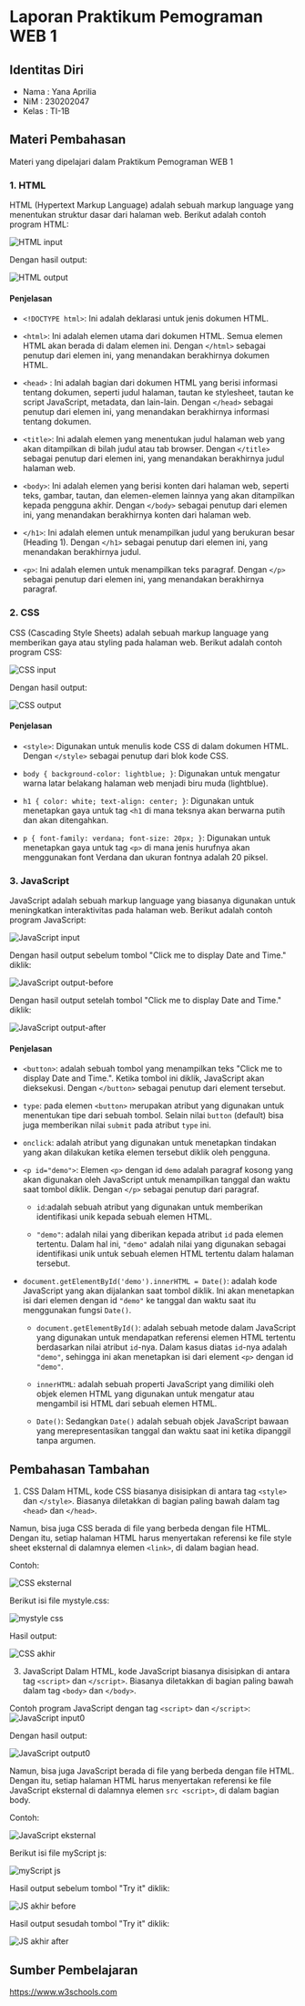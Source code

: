 # Laporan Praktikum Pemograman WEB 1

## Identitas Diri
* Nama : Yana Aprilia
* NiM : 230202047
* Kelas : TI-1B

## Materi Pembahasan
Materi yang dipelajari dalam Praktikum Pemograman WEB 1

### 1. HTML 
HTML (Hypertext Markup Language) adalah sebuah markup language yang menentukan struktur dasar dari halaman web.
Berikut adalah contoh program HTML:

![HTML input](https://github.com/AnayAilirpa/Yana-Aprilia/assets/165096298/5f1202cd-d868-4d09-a940-b6e42dd3b249)

Dengan hasil output:

![HTML output](https://github.com/AnayAilirpa/Yana-Aprilia/assets/165096298/8e5f381d-56e4-4198-8e24-9bf5e10863c4)

#### Penjelasan 
* `<!DOCTYPE html>`: Ini adalah deklarasi untuk jenis dokumen HTML.

* `<html>`: Ini adalah elemen utama dari dokumen HTML. Semua elemen HTML akan berada di dalam elemen ini. Dengan `</html>` sebagai penutup dari elemen ini, yang menandakan berakhirnya dokumen HTML.

* `<head>` : Ini adalah bagian dari dokumen HTML yang berisi informasi tentang dokumen, seperti judul halaman, tautan ke stylesheet, tautan ke script JavaScript, metadata, dan lain-lain. Dengan `</head>` sebagai penutup dari elemen ini, yang menandakan berakhirnya informasi tentang dokumen.

* `<title>`: Ini adalah elemen yang menentukan judul halaman web yang akan ditampilkan di bilah judul atau tab browser. Dengan `</title>` sebagai penutup dari elemen ini, yang menandakan berakhirnya judul halaman web.

* `<body>`: Ini adalah elemen yang berisi konten dari halaman web, seperti teks, gambar, tautan, dan elemen-elemen lainnya yang akan ditampilkan kepada pengguna akhir. Dengan `</body>` sebagai penutup dari elemen ini, yang menandakan berakhirnya konten dari halaman web.

* `</h1>`: Ini adalah elemen untuk menampilkan judul yang berukuran besar (Heading 1). Dengan `</h1>` sebagai penutup dari elemen ini, yang menandakan berakhirnya judul.

* `<p>`: Ini adalah elemen untuk menampilkan teks paragraf. Dengan `</p>` sebagai penutup dari elemen ini, yang menandakan berakhirnya paragraf.


### 2. CSS
CSS (Cascading Style Sheets) adalah sebuah markup language yang memberikan gaya atau styling pada halaman web. Berikut adalah contoh program CSS:

![CSS input](https://github.com/AnayAilirpa/Yana-Aprilia/assets/165096298/7cb6fc8c-cd44-4548-9ba0-6c355782589a)

Dengan hasil output:

![CSS output](https://github.com/AnayAilirpa/Yana-Aprilia/assets/165096298/43414cdd-47f0-40da-8d28-a970286047fc)

#### Penjelasan 
* `<style>`: Digunakan untuk menulis kode CSS di dalam dokumen HTML. Dengan `</style>` sebagai penutup dari blok kode CSS. 

* `body { background-color: lightblue; }`: Digunakan untuk mengatur warna latar belakang halaman web menjadi biru muda (lightblue).

* `h1 { color: white; text-align: center; }`: Digunakan untuk menetapkan gaya untuk tag `<h1` di mana teksnya akan berwarna putih dan akan ditengahkan.

* `p { font-family: verdana; font-size: 20px; }`: Digunakan untuk menetapkan gaya untuk tag `<p>` di mana jenis hurufnya akan menggunakan font Verdana dan ukuran fontnya adalah 20 piksel.

### 3. JavaScript
JavaScript adalah sebuah markup language yang biasanya digunakan untuk meningkatkan interaktivitas pada halaman web. Berikut adalah contoh program JavaScript:

![JavaScript input](https://github.com/AnayAilirpa/Yana-Aprilia/assets/165096298/8e29505b-00bb-4482-821c-5a858e7a4136)

Dengan hasil output sebelum tombol "Click me to display Date and Time." diklik:

![JavaScript output-before](https://github.com/AnayAilirpa/Yana-Aprilia/assets/165096298/3435a80a-dcfb-4b24-a9a2-e3705015a5a6)

Dengan hasil output setelah tombol "Click me to display Date and Time." diklik:

![JavaScript output-after](https://github.com/AnayAilirpa/Yana-Aprilia/assets/165096298/366f54e8-11ad-406f-b7f1-4a54f4373cee)

#### Penjelasan 
* `<button>`: adalah sebuah tombol yang menampilkan teks "Click me to display Date and Time.". Ketika tombol ini diklik, JavaScript akan dieksekusi. Dengan `</button>` sebagai penutup dari element tersebut.

* `type`: pada elemen `<button>` merupakan atribut yang digunakan untuk menentukan tipe dari sebuah tombol. Selain nilai `button` (default) bisa juga memberikan nilai `submit` pada atribut `type` ini.

* `onclick`: adalah atribut yang digunakan untuk menetapkan tindakan yang akan dilakukan ketika elemen tersebut diklik oleh pengguna.

* `<p id="demo">`: Elemen `<p>` dengan id `demo` adalah paragraf kosong yang akan digunakan oleh JavaScript untuk menampilkan tanggal dan waktu saat tombol diklik. Dengan `</p>` sebagai penutup dari paragraf.

  * `id`:adalah sebuah atribut yang digunakan untuk memberikan identifikasi unik kepada sebuah elemen HTML.

  * `"demo"`: adalah nilai yang diberikan kepada atribut `id` pada elemen tertentu. Dalam hal ini, `"demo"` adalah nilai yang digunakan sebagai identifikasi unik untuk sebuah elemen HTML tertentu dalam halaman tersebut.

* `document.getElementById('demo').innerHTML = Date()`: adalah kode JavaScript yang akan dijalankan saat tombol diklik. Ini akan menetapkan isi dari elemen dengan id `"demo"` ke tanggal dan waktu saat itu menggunakan fungsi `Date()`.
  
  * `document.getElementById()`: adalah sebuah metode dalam JavaScript yang digunakan untuk mendapatkan referensi elemen HTML tertentu berdasarkan nilai atribut `id`-nya. Dalam kasus diatas `id`-nya adalah `"demo"`, sehingga ini akan menetapkan isi dari element `<p>` dengan id `"demo"`.
    
  * `innerHTML`: adalah sebuah properti JavaScript yang dimiliki oleh objek elemen HTML yang digunakan untuk mengatur atau mengambil isi HTML dari sebuah elemen HTML.
 
  * `Date()`: Sedangkan `Date()` adalah sebuah objek JavaScript bawaan yang merepresentasikan tanggal dan waktu saat ini ketika dipanggil tanpa argumen.

## Pembahasan Tambahan
1. CSS
Dalam HTML, kode CSS biasanya disisipkan di antara tag `<style>` dan `</style>`. Biasanya diletakkan di bagian paling bawah dalam tag `<head>` dan `</head>`.

Namun, bisa juga CSS berada di file yang berbeda dengan file HTML. Dengan itu, setiap halaman HTML harus menyertakan referensi ke file style sheet eksternal di dalamnya elemen `<link>`, di dalam bagian head.

Contoh: 

![CSS eksternal](https://github.com/AnayAilirpa/Yana-Aprilia/assets/165096298/8f380410-4386-45d6-afb8-5ae49f591547)

Berikut isi file mystyle.css:

![mystyle css](https://github.com/AnayAilirpa/Yana-Aprilia/assets/165096298/c3cd061a-1a74-4e06-9dea-883566d56feb)

Hasil output:

![CSS akhir](https://github.com/AnayAilirpa/Yana-Aprilia/assets/165096298/637e15f0-4982-45e8-b054-63481b12cbac)

3. JavaScript
Dalam HTML, kode JavaScript biasanya disisipkan di antara tag `<script>` dan `</script>`. Biasanya diletakkan di bagian paling bawah dalam tag `<body>` dan `</body>`.

Contoh program JavaScript dengan tag `<script>` dan `</script>`:
![JavaScript input0](https://github.com/AnayAilirpa/Yana-Aprilia/assets/165096298/3f18a73b-0329-48cb-9c7e-846bbe5275b5)

Dengan hasil output:

![JavaScript output0](https://github.com/AnayAilirpa/Yana-Aprilia/assets/165096298/9d7ac2a8-7936-471d-a14b-ff869425c7bd)

Namun, bisa juga JavaScript berada di file yang berbeda dengan file HTML. Dengan itu, setiap halaman HTML harus menyertakan referensi ke file JavaScript eksternal di dalamnya elemen `src <script>`, di dalam bagian body.

Contoh:

![JavaScript eksternal](https://github.com/AnayAilirpa/Yana-Aprilia/assets/165096298/005b03b8-3e4f-4550-803c-01b2b182de92)

Berikut isi file myScript js:

![myScript js](https://github.com/AnayAilirpa/Yana-Aprilia/assets/165096298/f3a2fd03-f74e-4c76-a055-0b4388110a9b)

Hasil output sebelum tombol "Try it" diklik:

![JS akhir before](https://github.com/AnayAilirpa/Yana-Aprilia/assets/165096298/ab064ec7-be18-48bf-ad68-dc3f4e0cdebc)

Hasil output sesudah tombol "Try it" diklik:

![JS akhir after](https://github.com/AnayAilirpa/Yana-Aprilia/assets/165096298/72a22a42-77c0-4a1f-82ab-4a210c054552)

## Sumber Pembelajaran 
https://www.w3schools.com
